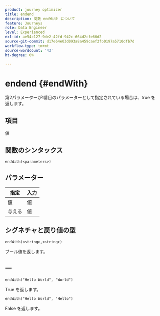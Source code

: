 ```yaml
---
product: journey optimizer
title: endend
description: 関数 endWith について
feature: Journeys
role: Data Engineer
level: Experienced
exl-id: ae54c127-9de2-42fd-942c-664d2cfe66d2
source-git-commit: d17e64e03d093a8a459caef2fb0197a5710dfb7d
workflow-type: tm+mt
source-wordcount: '43'
ht-degree: 0%

---
```


# endend {#endWith}

第2パラメーターが1番目のパラメーターとして指定されている場合は、true を返します。

## 項目

値

## 関数のシンタックス

`endWith(<parameters>)`

## パラメーター

| 指定 | 入力 |
|-----------|------------------|
| 値 | 値 |
| 与える | 値 |

## シグネチャと戻り値の型

`endWith(<string>,<string>)`

ブール値を返します。

## 一

`endWith("Hello World", "World")`

True を返します。

`endWith("Hello World", "Hello")`

False を返します。
